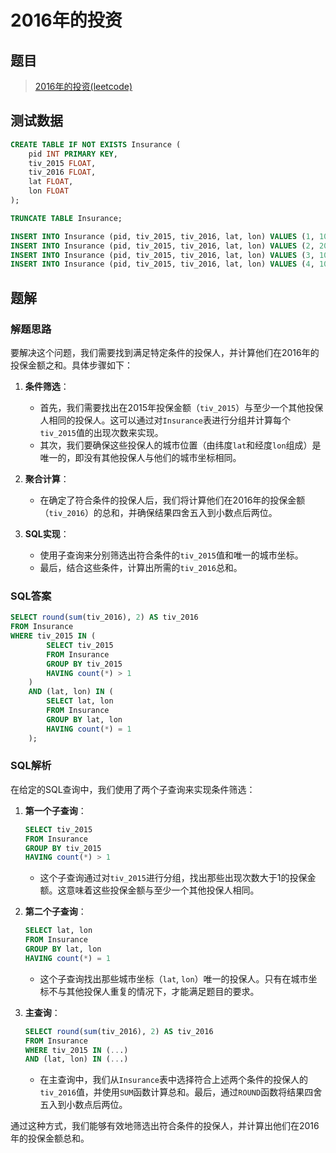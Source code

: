 # 2016年的投资

## 题目

> [2016年的投资(leetcode)](https://leetcode.cn/problems/investments-in-2016/description/?envType=study-plan-v2&envId=sql-free-50)

## 测试数据

```sql
CREATE TABLE IF NOT EXISTS Insurance (
    pid INT PRIMARY KEY,
    tiv_2015 FLOAT,
    tiv_2016 FLOAT,
    lat FLOAT,
    lon FLOAT
);

TRUNCATE TABLE Insurance;

INSERT INTO Insurance (pid, tiv_2015, tiv_2016, lat, lon) VALUES (1, 10.0, 5.0, 10.0, 10.0);
INSERT INTO Insurance (pid, tiv_2015, tiv_2016, lat, lon) VALUES (2, 20.0, 20.0, 20.0, 20.0);
INSERT INTO Insurance (pid, tiv_2015, tiv_2016, lat, lon) VALUES (3, 10.0, 30.0, 20.0, 20.0);
INSERT INTO Insurance (pid, tiv_2015, tiv_2016, lat, lon) VALUES (4, 10.0, 40.0, 40.0, 40.0);
```

## 题解

### 解题思路

要解决这个问题，我们需要找到满足特定条件的投保人，并计算他们在2016年的投保金额之和。具体步骤如下：

1. **条件筛选**：
    - 首先，我们需要找出在2015年投保金额（`tiv_2015`）与至少一个其他投保人相同的投保人。这可以通过对`Insurance`表进行分组并计算每个`tiv_2015`值的出现次数来实现。
    - 其次，我们要确保这些投保人的城市位置（由纬度`lat`和经度`lon`组成）是唯一的，即没有其他投保人与他们的城市坐标相同。

2. **聚合计算**：
    - 在确定了符合条件的投保人后，我们将计算他们在2016年的投保金额（`tiv_2016`）的总和，并确保结果四舍五入到小数点后两位。

3. **SQL实现**：
    - 使用子查询来分别筛选出符合条件的`tiv_2015`值和唯一的城市坐标。
    - 最后，结合这些条件，计算出所需的`tiv_2016`总和。

### SQL答案

```sql
SELECT round(sum(tiv_2016), 2) AS tiv_2016
FROM Insurance
WHERE tiv_2015 IN (
		SELECT tiv_2015
		FROM Insurance
		GROUP BY tiv_2015
		HAVING count(*) > 1
	)
	AND (lat, lon) IN (
		SELECT lat, lon
		FROM Insurance
		GROUP BY lat, lon
		HAVING count(*) = 1
	);
```

### SQL解析

在给定的SQL查询中，我们使用了两个子查询来实现条件筛选：

1. **第一个子查询**：
   ```sql
   SELECT tiv_2015
   FROM Insurance
   GROUP BY tiv_2015
   HAVING count(*) > 1
   ```
    - 这个子查询通过对`tiv_2015`进行分组，找出那些出现次数大于1的投保金额。这意味着这些投保金额与至少一个其他投保人相同。

2. **第二个子查询**：
   ```sql
   SELECT lat, lon
   FROM Insurance
   GROUP BY lat, lon
   HAVING count(*) = 1
   ```
    - 这个子查询找出那些城市坐标（`lat`, `lon`）唯一的投保人。只有在城市坐标不与其他投保人重复的情况下，才能满足题目的要求。

3. **主查询**：
   ```sql
   SELECT round(sum(tiv_2016), 2) AS tiv_2016
   FROM Insurance
   WHERE tiv_2015 IN (...)
   AND (lat, lon) IN (...)
   ```
    - 在主查询中，我们从`Insurance`表中选择符合上述两个条件的投保人的`tiv_2016`值，并使用`SUM`函数计算总和。最后，通过`ROUND`函数将结果四舍五入到小数点后两位。

通过这种方式，我们能够有效地筛选出符合条件的投保人，并计算出他们在2016年的投保金额总和。
